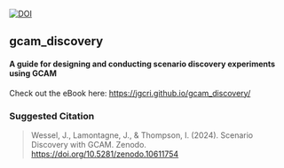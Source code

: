 [![DOI](https://zenodo.org/badge/679243509.svg)](https://zenodo.org/doi/10.5281/zenodo.10611753)

## gcam_discovery

#### A guide for designing and conducting scenario discovery experiments using GCAM

Check out the eBook here:  https://jgcri.github.io/gcam_discovery/

### Suggested Citation

> Wessel, J., Lamontagne, J., & Thompson, I. (2024). Scenario Discovery with GCAM. Zenodo. https://doi.org/10.5281/zenodo.10611754

